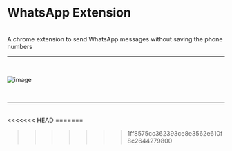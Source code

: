 # WhatsApp Extension

<br>
A chrome extension to send WhatsApp messages without saving the phone numbers
<br>
<hr>
<br>

![image](https://user-images.githubusercontent.com/70762626/177007223-f859087b-d080-43ae-bcd1-a6da1138eea5.png)

<br>
<hr>
<br>
<<<<<<< HEAD
=======

>>>>>>> 1ff8575cc362393ce8e3562e610f8c2644279800
